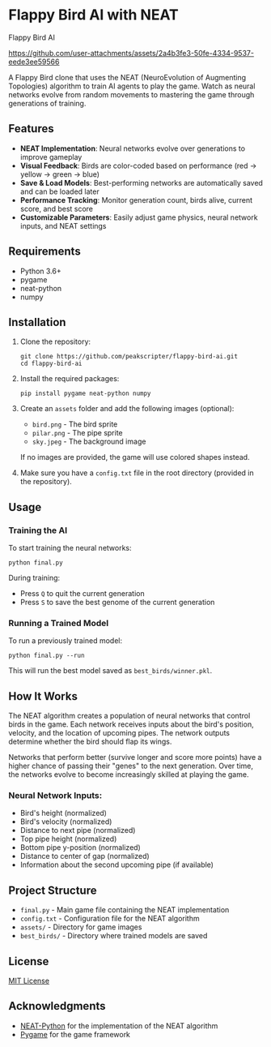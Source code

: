 # Flappy Bird AI with NEAT

Flappy Bird AI


https://github.com/user-attachments/assets/2a4b3fe3-50fe-4334-9537-eede3ee59566




A Flappy Bird clone that uses the NEAT (NeuroEvolution of Augmenting Topologies) algorithm to train AI agents to play the game. Watch as neural networks evolve from random movements to mastering the game through generations of training.

## Features

- **NEAT Implementation**: Neural networks evolve over generations to improve gameplay
- **Visual Feedback**: Birds are color-coded based on performance (red → yellow → green → blue)
- **Save & Load Models**: Best-performing networks are automatically saved and can be loaded later
- **Performance Tracking**: Monitor generation count, birds alive, current score, and best score
- **Customizable Parameters**: Easily adjust game physics, neural network inputs, and NEAT settings

## Requirements

- Python 3.6+
- pygame
- neat-python
- numpy

## Installation

1. Clone the repository:
   ```
   git clone https://github.com/peakscripter/flappy-bird-ai.git
   cd flappy-bird-ai
   ```

2. Install the required packages:
   ```
   pip install pygame neat-python numpy
   ```

3. Create an `assets` folder and add the following images (optional):
   - `bird.png` - The bird sprite
   - `pilar.png` - The pipe sprite
   - `sky.jpeg` - The background image

   If no images are provided, the game will use colored shapes instead.

4. Make sure you have a `config.txt` file in the root directory (provided in the repository).

## Usage

### Training the AI

To start training the neural networks:
```
python final.py
```

During training:
- Press `Q` to quit the current generation
- Press `S` to save the best genome of the current generation

### Running a Trained Model

To run a previously trained model:
```
python final.py --run
```

This will run the best model saved as `best_birds/winner.pkl`.


## How It Works

The NEAT algorithm creates a population of neural networks that control birds in the game. Each network receives inputs about the bird's position, velocity, and the location of upcoming pipes. The network outputs determine whether the bird should flap its wings.

Networks that perform better (survive longer and score more points) have a higher chance of passing their "genes" to the next generation. Over time, the networks evolve to become increasingly skilled at playing the game.

### Neural Network Inputs:
- Bird's height (normalized)
- Bird's velocity (normalized)
- Distance to next pipe (normalized)
- Top pipe height (normalized)
- Bottom pipe y-position (normalized)
- Distance to center of gap (normalized)
- Information about the second upcoming pipe (if available)

## Project Structure

- `final.py` - Main game file containing the NEAT implementation
- `config.txt` - Configuration file for the NEAT algorithm
- `assets/` - Directory for game images
- `best_birds/` - Directory where trained models are saved

## License

[MIT License](LICENSE)

## Acknowledgments

- [NEAT-Python](https://neat-python.readthedocs.io/) for the implementation of the NEAT algorithm
- [Pygame](https://www.pygame.org/) for the game framework
